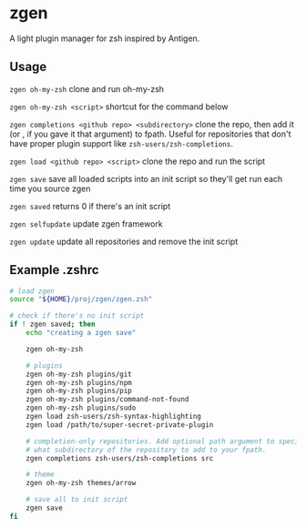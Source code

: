 zgen
====

A light plugin manager for zsh inspired by Antigen.

## Usage

`zgen oh-my-zsh` clone and run oh-my-zsh

`zgen oh-my-zsh <script>` shortcut for the command below

`zgen completions <github repo> <subdirectory>` clone the repo, then add it (or <subdirectory>, if you gave it that argument) to fpath. Useful for repositories that don't have proper plugin support like `zsh-users/zsh-completions`.

`zgen load <github repo> <script>` clone the repo and run the script

`zgen save` save all loaded scripts into an init script so they'll get run each time you source zgen

`zgen saved` returns 0 if there's an init script

`zgen selfupdate` update zgen framework

`zgen update` update all repositories and remove the init script


## Example .zshrc

```zsh
# load zgen
source "${HOME}/proj/zgen/zgen.zsh"

# check if there's no init script
if ! zgen saved; then
    echo "creating a zgen save"

    zgen oh-my-zsh

    # plugins
    zgen oh-my-zsh plugins/git
    zgen oh-my-zsh plugins/npm
    zgen oh-my-zsh plugins/pip
    zgen oh-my-zsh plugins/command-not-found
    zgen oh-my-zsh plugins/sudo
    zgen load zsh-users/zsh-syntax-highlighting
    zgen load /path/to/super-secret-private-plugin

    # completion-only repositories. Add optional path argument to specify
    # what subdirectory of the repository to add to your fpath.
    zgen completions zsh-users/zsh-completions src

    # theme
    zgen oh-my-zsh themes/arrow

    # save all to init script
    zgen save
fi
```
